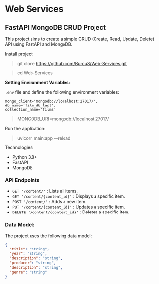 # Web Services
## FastAPI MongoDB CRUD Project

This project aims to create a simple CRUD (Create, Read, Update, Delete) API using FastAPI and MongoDB.

Install project:
> git clone https://github.com/Burcu8/Web-Services.git

> cd Web-Services

**Setting Environment Variables:**

`.env` file and define the following environment variables:
  ```env
  mongo_client='mongodb://localhost:27017/',
  db_name='film_db_test',
  collection_name='films'
  ```
        
> MONGODB_URI=mongodb://localhost:27017/

Run the application:
> uvicorn main:app --reload

Technologies:
* Python 3.8+
* FastAPI
* MongoDB

### API Endpoints
* `GET '/content/'` : Lists all items.
* `GET '/content/{content_id}'` : Displays a specific item.
* `POST '/content/'` : Adds a new item.
* `PUT '/content/{content_id}'` : Updates a specific item.
* `DELETE '/content/{content_id}'` : Deletes a specific item.


### Data Model: 

The project uses the following data model:

```json
{
  "title": "string",
  "year": "string",
  "description": "string",
  "producer": "string",
  "description": "string",
  "genre": "string"
}
